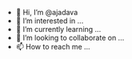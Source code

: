 - 👋 Hi, I’m @ajadava
- 👀 I’m interested in ...
- 🌱 I’m currently learning ...
- 💞️ I’m looking to collaborate on ...
- 📫 How to reach me ...

<!---
ajadava/ajadava is a ✨ special ✨ repository because its `README.md` (this file) appears on your GitHub profile.
You can click the Preview link to take a look at your changes.
--->
